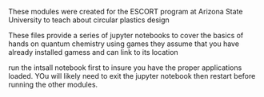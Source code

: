 These modules were created for the ESCORT program at Arizona State University to teach about circular plastics design

These files provide a series of jupyter notebooks to cover the basics of hands on quantum chemistry using games
they assume that you have already installed gamess and can link to its location

run the intsall notebook first to insure you have the proper applications loaded. YOu will likely need to exit the jupyter notebook then restart before running the other modules. 
